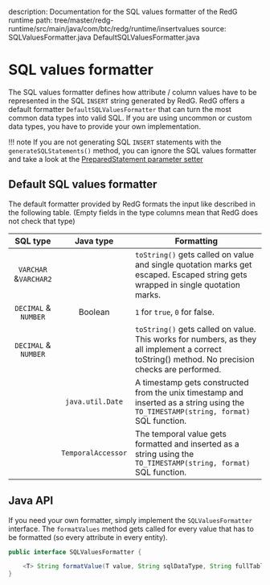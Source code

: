 description: Documentation for the SQL values formatter of the RedG runtime
path: tree/master/redg-runtime/src/main/java/com/btc/redg/runtime/insertvalues
source: SQLValuesFormatter.java
        DefaultSQLValuesFormatter.java

# SQL values formatter

The SQL values formatter defines how attribute / column values have to be represented in the SQL `INSERT` string
generated by RedG. RedG offers a default formatter `DefaultSQLValuesFormatter` that can turn the most common data 
types into valid SQL. If you are using uncommon or custom data types, you have to provide your own implementation.

!!! note
    If you are not generating SQL `INSERT` statements with the `generateSQLStatements()` method, you can ignore
    the SQL values formatter and take a look at the 
    [PreparedStatement parameter setter](#prepared_statement_parameter_setter.md)
    
## Default SQL values formatter

The default formatter provided by RedG formats the input like described in the following table. (Empty fields in the 
type columns mean that RedG does not check that type)

| SQL type | Java type | Formatting |
| :------: | :-------: | ---------- |
| `VARCHAR` &`VARCHAR2` | | `toString()` gets called on value and single quotation marks get escaped. Escaped string gets wrapped in single quotation marks. |
| `DECIMAL` & `NUMBER` | Boolean | `1` for `true`, `0` for false. |
| `DECIMAL` & `NUMBER` | | `toString()` gets called on value. This works for numbers, as they all implement a correct toString() method. No precision checks are performed. |
| | `java.util.Date` | A timestamp gets constructed from the unix timestamp and inserted as a string using the `TO_TIMESTAMP(string, format)` SQL function.|
| | `TemporalAccessor` | The temporal value gets formatted and inserted as a string using the `TO_TIMESTAMP(string, format)` SQL function.|

## Java API

If you need your own formatter, simply implement the `SQLValuesFormatter` interface. The `formatValues` method gets called
for every value that has to be formatted (so every attribute in every entity).

````java
public interface SQLValuesFormatter {

    <T> String formatValue(T value, String sqlDataType, String fullTableName, String tableName, String columnName);
}
````